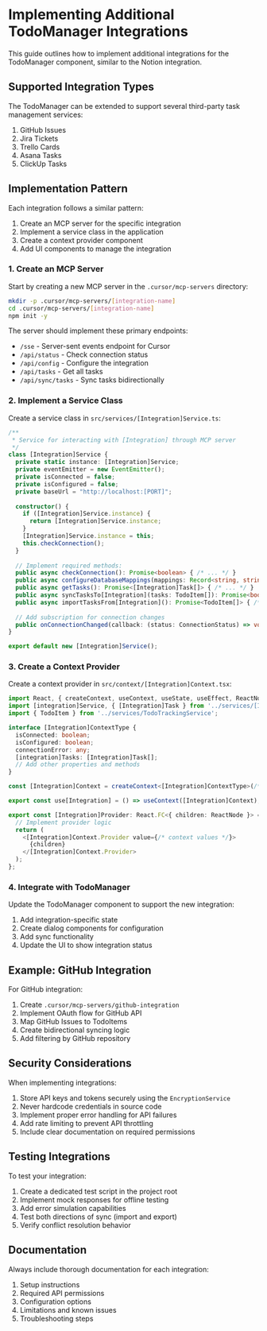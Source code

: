# Implementing Additional TodoManager Integrations

This guide outlines how to implement additional integrations for the TodoManager component, similar to the Notion integration.

## Supported Integration Types

The TodoManager can be extended to support several third-party task management services:

1. GitHub Issues
2. Jira Tickets
3. Trello Cards
4. Asana Tasks
5. ClickUp Tasks

## Implementation Pattern

Each integration follows a similar pattern:

1. Create an MCP server for the specific integration
2. Implement a service class in the application
3. Create a context provider component
4. Add UI components to manage the integration

### 1. Create an MCP Server

Start by creating a new MCP server in the `.cursor/mcp-servers` directory:

```bash
mkdir -p .cursor/mcp-servers/[integration-name]
cd .cursor/mcp-servers/[integration-name]
npm init -y
```

The server should implement these primary endpoints:

- `/sse` - Server-sent events endpoint for Cursor
- `/api/status` - Check connection status
- `/api/config` - Configure the integration
- `/api/tasks` - Get all tasks
- `/api/sync/tasks` - Sync tasks bidirectionally

### 2. Implement a Service Class

Create a service class in `src/services/[Integration]Service.ts`:

```typescript
/**
 * Service for interacting with [Integration] through MCP server
 */
class [Integration]Service {
  private static instance: [Integration]Service;
  private eventEmitter = new EventEmitter();
  private isConnected = false;
  private isConfigured = false;
  private baseUrl = "http://localhost:[PORT]";
  
  constructor() {
    if ([Integration]Service.instance) {
      return [Integration]Service.instance;
    }
    [Integration]Service.instance = this;
    this.checkConnection();
  }
  
  // Implement required methods:
  public async checkConnection(): Promise<boolean> { /* ... */ }
  public async configureDatabaseMappings(mappings: Record<string, string>): Promise<boolean> { /* ... */ }
  public async getTasks(): Promise<[Integration]Task[]> { /* ... */ }
  public async syncTasksTo[Integration](tasks: TodoItem[]): Promise<boolean> { /* ... */ }
  public async importTasksFrom[Integration](): Promise<TodoItem[]> { /* ... */ }
  
  // Add subscription for connection changes
  public onConnectionChanged(callback: (status: ConnectionStatus) => void): () => void { /* ... */ }
}

export default new [Integration]Service();
```

### 3. Create a Context Provider

Create a context provider in `src/context/[Integration]Context.tsx`:

```typescript
import React, { createContext, useContext, useState, useEffect, ReactNode } from 'react';
import [integration]Service, { [Integration]Task } from '../services/[Integration]Service';
import { TodoItem } from '../services/TodoTrackingService';

interface [Integration]ContextType {
  isConnected: boolean;
  isConfigured: boolean;
  connectionError: any;
  [integration]Tasks: [Integration]Task[];
  // Add other properties and methods
}

const [Integration]Context = createContext<[Integration]ContextType>(/* default values */);

export const use[Integration] = () => useContext([Integration]Context);

export const [Integration]Provider: React.FC<{ children: ReactNode }> = ({ children }) => {
  // Implement provider logic
  return (
    <[Integration]Context.Provider value={/* context values */}>
      {children}
    </[Integration]Context.Provider>
  );
};
```

### 4. Integrate with TodoManager

Update the TodoManager component to support the new integration:

1. Add integration-specific state
2. Create dialog components for configuration
3. Add sync functionality
4. Update the UI to show integration status

## Example: GitHub Integration

For GitHub integration:

1. Create `.cursor/mcp-servers/github-integration`
2. Implement OAuth flow for GitHub API
3. Map GitHub Issues to TodoItems
4. Create bidirectional syncing logic
5. Add filtering by GitHub repository

## Security Considerations

When implementing integrations:

1. Store API keys and tokens securely using the `EncryptionService`
2. Never hardcode credentials in source code
3. Implement proper error handling for API failures
4. Add rate limiting to prevent API throttling
5. Include clear documentation on required permissions

## Testing Integrations

To test your integration:

1. Create a dedicated test script in the project root
2. Implement mock responses for offline testing
3. Add error simulation capabilities
4. Test both directions of sync (import and export)
5. Verify conflict resolution behavior

## Documentation

Always include thorough documentation for each integration:

1. Setup instructions
2. Required API permissions
3. Configuration options
4. Limitations and known issues
5. Troubleshooting steps 